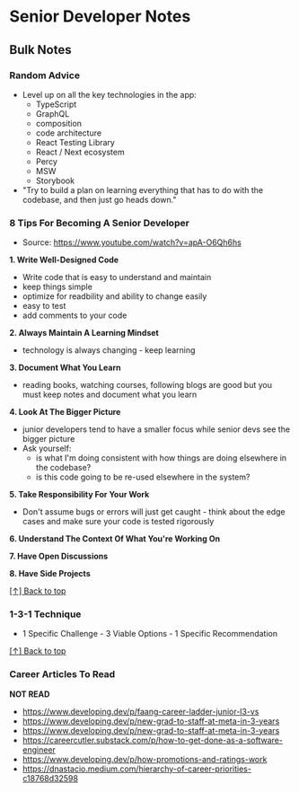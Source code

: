 # Senior Developer Notes
## Bulk Notes

### Random Advice
- Level up on all the key technologies in the app:
  - TypeScript
  - GraphQL
  - composition
  - code architecture
  - React Testing Library
  - React / Next ecosystem
  - Percy
  - MSW
  - Storybook
- "Try to build a plan on learning everything that has to do with the codebase, and then just go heads down."

### 8 Tips For Becoming A Senior Developer

- Source: https://www.youtube.com/watch?v=apA-O6Qh6hs

**1. Write Well-Designed Code**
- Write code that is easy to understand and maintain
- keep things simple
- optimize for readbility and ability to change easily
- easy to test
- add comments to your code

**2. Always Maintain A Learning Mindset**
  - technology is always changing - keep learning

**3. Document What You Learn**
  - reading books, watching courses, following blogs are good but you must
  keep notes and document what you learn

**4. Look At The Bigger Picture**
  - junior developers tend to have a smaller focus while senior devs see the bigger picture
  - Ask yourself:
    - is what I'm doing consistent with how things are doing elsewhere in the codebase?
    - is this code going to be re-used elsewhere in the system?

**5. Take Responsibility For Your Work**
  - Don't assume bugs or errors will just get caught - think about the edge cases and make
  sure your code is tested rigorously

**6. Understand The Context Of What You're Working On**

**7. Have Open Discussions**

**8. Have Side Projects**

[[↑] Back to top](#top)

### 1-3-1 Technique

- 1 Specific Challenge - 3 Viable Options - 1 Specific Recommendation

[[↑] Back to top](#top)

### Career Articles To Read

**NOT READ**
- https://www.developing.dev/p/faang-career-ladder-junior-l3-vs
- https://www.developing.dev/p/new-grad-to-staff-at-meta-in-3-years
- https://www.developing.dev/p/new-grad-to-staff-at-meta-in-3-years
- https://careercutler.substack.com/p/how-to-get-done-as-a-software-engineer
- https://www.developing.dev/p/how-promotions-and-ratings-work
- https://dnastacio.medium.com/hierarchy-of-career-priorities-c18768d32598